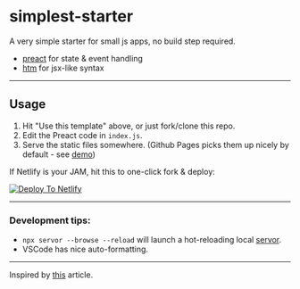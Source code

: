 # simplest-starter
A very simple starter for small js apps, no build step required.

-  [preact](https://preactjs.com/) for state & event handling
-  [htm](https://www.npmjs.com/package/htm) for jsx-like syntax

---

## Usage

1. Hit "Use this template" above, or just fork/clone this repo.
2. Edit the Preact code in `index.js`.
3. Serve the static files somewhere. (Github Pages picks them up nicely by default - see [demo](https://lukestorry.github.io/simplest-starter))

If Netlify is your JAM, hit this to one-click fork & deploy:

[![Deploy To Netlify](https://www.netlify.com/img/deploy/button.svg)](https://app.netlify.com/start/deploy?repository=https://github.com/lukestorry/simplest-starter)

---

### Development tips:
 - `npx servor --browse --reload` will launch a hot-reloading local [servor](https://github.com/lukejacksonn/servor).
 - VSCode has nice auto-formatting.

---


Inspired by [this](https://formidable.com/blog/2019/no-build-step/) article.
